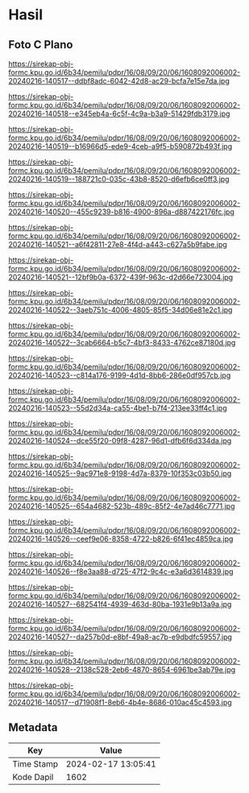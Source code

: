 # Hasil

## Foto C Plano

https://sirekap-obj-formc.kpu.go.id/6b34/pemilu/pdpr/16/08/09/20/06/1608092006002-20240216-140517--ddbf8adc-6042-42d8-ac29-bcfa7e15e7da.jpg

https://sirekap-obj-formc.kpu.go.id/6b34/pemilu/pdpr/16/08/09/20/06/1608092006002-20240216-140518--e345eb4a-6c5f-4c9a-b3a9-51429fdb3179.jpg

https://sirekap-obj-formc.kpu.go.id/6b34/pemilu/pdpr/16/08/09/20/06/1608092006002-20240216-140519--b16966d5-ede9-4ceb-a9f5-b590872b493f.jpg

https://sirekap-obj-formc.kpu.go.id/6b34/pemilu/pdpr/16/08/09/20/06/1608092006002-20240216-140519--188721c0-035c-43b8-8520-d6efb6ce0ff3.jpg

https://sirekap-obj-formc.kpu.go.id/6b34/pemilu/pdpr/16/08/09/20/06/1608092006002-20240216-140520--455c9239-b816-4900-896a-d887422176fc.jpg

https://sirekap-obj-formc.kpu.go.id/6b34/pemilu/pdpr/16/08/09/20/06/1608092006002-20240216-140521--a6f42811-27e8-4f4d-a443-c627a5b9fabe.jpg

https://sirekap-obj-formc.kpu.go.id/6b34/pemilu/pdpr/16/08/09/20/06/1608092006002-20240216-140521--12bf9b0a-6372-439f-963c-d2d66e723004.jpg

https://sirekap-obj-formc.kpu.go.id/6b34/pemilu/pdpr/16/08/09/20/06/1608092006002-20240216-140522--3aeb751c-4006-4805-85f5-34d06e81e2c1.jpg

https://sirekap-obj-formc.kpu.go.id/6b34/pemilu/pdpr/16/08/09/20/06/1608092006002-20240216-140522--3cab6664-b5c7-4bf3-8433-4762ce87180d.jpg

https://sirekap-obj-formc.kpu.go.id/6b34/pemilu/pdpr/16/08/09/20/06/1608092006002-20240216-140523--c814a176-9199-4d1d-8bb6-286e0df957cb.jpg

https://sirekap-obj-formc.kpu.go.id/6b34/pemilu/pdpr/16/08/09/20/06/1608092006002-20240216-140523--55d2d34a-ca55-4be1-b7f4-213ee33ff4c1.jpg

https://sirekap-obj-formc.kpu.go.id/6b34/pemilu/pdpr/16/08/09/20/06/1608092006002-20240216-140524--dce55f20-09f8-4287-96d1-dfb6f6d334da.jpg

https://sirekap-obj-formc.kpu.go.id/6b34/pemilu/pdpr/16/08/09/20/06/1608092006002-20240216-140525--9ac971e8-9198-4d7a-8379-10f353c03b50.jpg

https://sirekap-obj-formc.kpu.go.id/6b34/pemilu/pdpr/16/08/09/20/06/1608092006002-20240216-140525--654a4682-523b-489c-85f2-4e7ad46c7771.jpg

https://sirekap-obj-formc.kpu.go.id/6b34/pemilu/pdpr/16/08/09/20/06/1608092006002-20240216-140526--ceef9e06-8358-4722-b826-6f41ec4859ca.jpg

https://sirekap-obj-formc.kpu.go.id/6b34/pemilu/pdpr/16/08/09/20/06/1608092006002-20240216-140526--f8e3aa88-d725-47f2-9c4c-e3a6d3614839.jpg

https://sirekap-obj-formc.kpu.go.id/6b34/pemilu/pdpr/16/08/09/20/06/1608092006002-20240216-140527--682541f4-4939-463d-80ba-1931e9b13a9a.jpg

https://sirekap-obj-formc.kpu.go.id/6b34/pemilu/pdpr/16/08/09/20/06/1608092006002-20240216-140527--da257b0d-e8bf-49a8-ac7b-e9dbdfc59557.jpg

https://sirekap-obj-formc.kpu.go.id/6b34/pemilu/pdpr/16/08/09/20/06/1608092006002-20240216-140528--2138c528-2eb6-4870-8654-6961be3ab79e.jpg

https://sirekap-obj-formc.kpu.go.id/6b34/pemilu/pdpr/16/08/09/20/06/1608092006002-20240216-140517--d71908f1-8eb6-4b4e-8686-010ac45c4593.jpg


## Metadata

| Key        | Value               |
| ---------- | ------------------- |
| Time Stamp | 2024-02-17 13:05:41 |
| Kode Dapil | 1602                |



